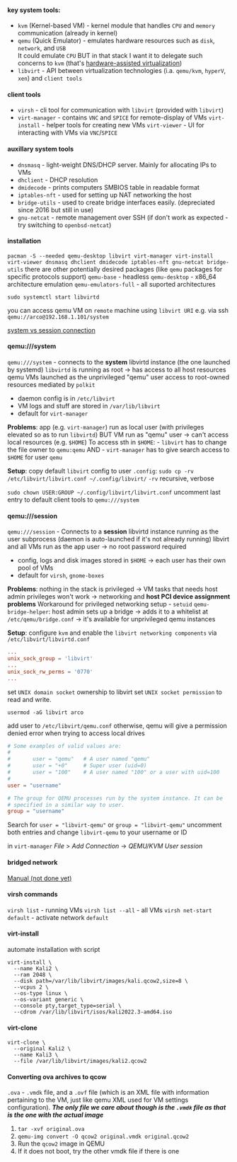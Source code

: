 #### key system tools:
- `kvm` (Kernel-based VM) - kernel module that handles `CPU` and `memory` communication (already in kernel)
- `qemu` (Quick Emulator) - emulates hardware resources such as `disk`, `network`, and `USB`  
It could emulate `CPU` BUT in that stack I want it to delegate such concerns to `kvm` (that's [hardware-assisted virtualization](https://en.wikipedia.org/wiki/Hardware-assisted_virtualization))
- `libvirt`  - API between virtualization technologies (i.a. `qemu/kvm`, `hyperV`, `xen`) and `client tools`


#### client tools
- `virsh` - cli tool for communication with `libvirt` (provided with `libvirt`)
- `virt-manager` - contains `VNC` and `SPICE` for remote-display of VMs
	`virt-install` - helper tools for creating new VMs
	`virt-viewer` - UI for interacting with VMs via `VNC`/`SPICE`

#### auxillary system tools
-   `dnsmasq` - light-weight DNS/DHCP server. Mainly for allocating IPs to VMs
-   `dhclient` - DHCP resolution
-   `dmidecode` - prints computers SMBIOS table in readable format
-   `iptables-nft` - used for setting up NAT networking the host
-   `bridge-utils` - used to create bridge interfaces easily. (depreciated since 2016 but still in use)
-   `gnu-netcat` - remote management over SSH
  (if don't work as expected - try switching to `openbsd-netcat`)


#### installation
`pacman -S --needed qemu-desktop libvirt virt-manager virt-install virt-viewer dnsmasq dhclient dmidecode iptables-nft gnu-netcat bridge-utils`
there are other potentially desired packages (like `qemu` packages for specific protocols support)
`qemu-base` - headless
`qemu-desktop` - x86_64 architecture emulation
`qemu-emulators-full` - all suported architectures

`sudo systemctl start libvirtd`

you can access qemu VM on `remote` machine using `libvirt URI` e.g. via ssh `qemu://arco@192.168.1.101/system`

[system vs session connection](https://blog.wikichoon.com/2016/01/qemusystem-vs-qemusession.html)
#### qemu:///system
`qemu:///system` - connects to the **system** libvirtd instance (the one launched by systemd)
   `libvirtd` is running as root -> has access to all host resources
   qemu VMs launched as the unprivileged "qemu" user
   access to root-owned resources mediated by `polkit`
   - daemon config is in `/etc/libvirt`
   - VM logs and stuff are stored in `/var/lib/libvirt`
   - default for `virt-manager`

**Problems**:
app (e.g. `virt-manager`) run as local user (with privileges elevated so as to run `libvirtd`)
BUT
VM run as "qemu" user -> can't access local resources (e.g. `$HOME`)
	To access sth in `$HOME`:
	- `libvirt` has to change the file owner to `qemu:qemu`
	AND
	- `virt-manager` has to give search access to `$HOME` for user `qemu`

**Setup**:
copy default `libvirt` config to user `.config`:
`sudo cp -rv /etc/libvirt/libvirt.conf ~/.config/libvirt/`
`-rv` recursive, verbose

`sudo chown USER:GROUP ~/.config/libvirt/libvirt.conf`
uncomment last entry to default client tools to `qemu:///system`

#### qemu:///session
 `qemu:///session` - Connects to a **session** libvirtd instance running as the user subprocess (daemon is auto-launched if it's not already running)
   libvirt and all VMs run as the app user -> no root password required
   - config, logs and disk images stored in `$HOME` -> each user has their own pool of VMs
   - default for `virsh`, `gnome-boxes`

**Problems**:
nothing in the stack is privileged -> VM tasks that needs host admin privileges won't work -> networking and **host PCI device assignment problems**
	Workaround for privileged networking setup - `setuid`  `qemu-bridge-helper`:
	host admin sets up a bridge -> adds it to a whitelist at `/etc/qemu/bridge.conf` -> it's available for unprivileged qemu instances


**Setup**:
configure `kvm` and enable the `libvirt networking components` via `/etc/libvirt/libvirtd.conf`

``` /etc/libvirt/libvirtd.conf
...
unix_sock_group = 'libvirt'
...
unix_sock_rw_perms = '0770'
...
```
set `UNIX domain socket` ownership to libvirt
set `UNIX socket permission` to read and write.

`usermod -aG libvirt arco`

add user to `/etc/libvirt/qemu.conf`
otherwise, qemu will give a permission denied error when trying to access local drives
```/etc/libvirt/qemu.conf
# Some examples of valid values are:
#
#       user = "qemu"   # A user named "qemu"
#       user = "+0"     # Super user (uid=0)
#       user = "100"    # A user named "100" or a user with uid=100
#
user = "username"

# The group for QEMU processes run by the system instance. It can be
# specified in a similar way to user.
group = "username"
```
Search for `user = "libvirt-qemu"` or `group = "libvirt-qemu"`
uncomment both entries and change `libvirt-qemu` to your username or ID

in `virt-manager` _File_ > _Add Connection_ -> _QEMU/KVM User session_


#### bridged network
[Manual (not done yet)](https://joshrosso.com/docs/2020/2020-11-13-vm-networks/)

#### virsh commands
`virsh list` - running VMs
`virsh list --all` - all VMs
`virsh net-start default` - activate network `default`

#### virt-install
automate installation with script
```
virt-install \
  --name Kali2 \
  --ram 2048 \
  --disk path=/var/lib/libvirt/images/kali.qcow2,size=8 \
  --vcpus 2 \
  --os-type linux \
  --os-variant generic \
  --console pty,target_type=serial \
  --cdrom /var/lib/libvirt/isos/kali2022.3-amd64.iso
```

#### virt-clone
```
virt-clone \
  --original Kali2 \
  --name Kali3 \
  --file /var/lib/libvirt/images/kali2.qcow2
```

#### Converting ova archives to qcow
`.ova` - `.vmdk` file, and a `.ovf` file (which is an XML file with information pertaining to the VM, just like qemu XML used for VM settings configuration). **_The only file we care about though is the `.vmdk` file as that is the one with the actual image_**

1.  `tar -xvf original.ova`
2.  `qemu-img convert -O qcow2 original.vmdk original.qcow2`
3.  Run the `qcow2` image in QEMU
4.  If it does not boot, try the other vmdk file if there is one